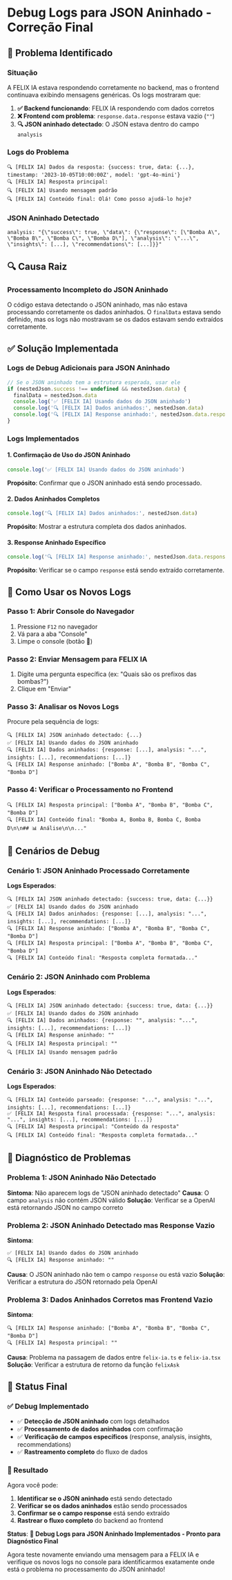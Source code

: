 # Debug Logs para JSON Aninhado - Correção Final

## 🎯 **Problema Identificado**

### **Situação**
A FELIX IA estava respondendo corretamente no backend, mas o frontend continuava exibindo mensagens genéricas. Os logs mostraram que:

1. **✅ Backend funcionando**: FELIX IA respondendo com dados corretos
2. **❌ Frontend com problema**: `response.data.response` estava vazio (`""`)
3. **🔍 JSON aninhado detectado**: O JSON estava dentro do campo `analysis`

### **Logs do Problema**
```
🔍 [FELIX IA] Dados da resposta: {success: true, data: {...}, timestamp: '2023-10-05T10:00:00Z', model: 'gpt-4o-mini'}
🔍 [FELIX IA] Resposta principal: 
🔍 [FELIX IA] Usando mensagem padrão
🔍 [FELIX IA] Conteúdo final: Olá! Como posso ajudá-lo hoje?
```

### **JSON Aninhado Detectado**
```
analysis: "{\"success\": true, \"data\": {\"response\": [\"Bomba A\", \"Bomba B\", \"Bomba C\", \"Bomba D\"], \"analysis\": \"...\", \"insights\": [...], \"recommendations\": [...]}}"
```

## 🔍 **Causa Raiz**

### **Processamento Incompleto do JSON Aninhado**
O código estava detectando o JSON aninhado, mas não estava processando corretamente os dados aninhados. O `finalData` estava sendo definido, mas os logs não mostravam se os dados estavam sendo extraídos corretamente.

## ✅ **Solução Implementada**

### **Logs de Debug Adicionais para JSON Aninhado**
```typescript
// Se o JSON aninhado tem a estrutura esperada, usar ele
if (nestedJson.success !== undefined && nestedJson.data) {
  finalData = nestedJson.data
  console.log('✅ [FELIX IA] Usando dados do JSON aninhado')
  console.log('🔍 [FELIX IA] Dados aninhados:', nestedJson.data)
  console.log('🔍 [FELIX IA] Response aninhado:', nestedJson.data.response)
}
```

### **Logs Implementados**

#### **1. Confirmação de Uso do JSON Aninhado**
```typescript
console.log('✅ [FELIX IA] Usando dados do JSON aninhado')
```
**Propósito**: Confirmar que o JSON aninhado está sendo processado.

#### **2. Dados Aninhados Completos**
```typescript
console.log('🔍 [FELIX IA] Dados aninhados:', nestedJson.data)
```
**Propósito**: Mostrar a estrutura completa dos dados aninhados.

#### **3. Response Aninhado Específico**
```typescript
console.log('🔍 [FELIX IA] Response aninhado:', nestedJson.data.response)
```
**Propósito**: Verificar se o campo `response` está sendo extraído corretamente.

## 🧪 **Como Usar os Novos Logs**

### **Passo 1: Abrir Console do Navegador**
1. Pressione `F12` no navegador
2. Vá para a aba "Console"
3. Limpe o console (botão 🚫)

### **Passo 2: Enviar Mensagem para FELIX IA**
1. Digite uma pergunta específica (ex: "Quais são os prefixos das bombas?")
2. Clique em "Enviar"

### **Passo 3: Analisar os Novos Logs**
Procure pela sequência de logs:
```
🔍 [FELIX IA] JSON aninhado detectado: {...}
✅ [FELIX IA] Usando dados do JSON aninhado
🔍 [FELIX IA] Dados aninhados: {response: [...], analysis: "...", insights: [...], recommendations: [...]}
🔍 [FELIX IA] Response aninhado: ["Bomba A", "Bomba B", "Bomba C", "Bomba D"]
```

### **Passo 4: Verificar o Processamento no Frontend**
```
🔍 [FELIX IA] Resposta principal: ["Bomba A", "Bomba B", "Bomba C", "Bomba D"]
🔍 [FELIX IA] Conteúdo final: "Bomba A, Bomba B, Bomba C, Bomba D\n\n## 📊 Análise\n\n..."
```

## 🎯 **Cenários de Debug**

### **Cenário 1: JSON Aninhado Processado Corretamente**
**Logs Esperados**:
```
🔍 [FELIX IA] JSON aninhado detectado: {success: true, data: {...}}
✅ [FELIX IA] Usando dados do JSON aninhado
🔍 [FELIX IA] Dados aninhados: {response: [...], analysis: "...", insights: [...], recommendations: [...]}
🔍 [FELIX IA] Response aninhado: ["Bomba A", "Bomba B", "Bomba C", "Bomba D"]
🔍 [FELIX IA] Resposta principal: ["Bomba A", "Bomba B", "Bomba C", "Bomba D"]
🔍 [FELIX IA] Conteúdo final: "Resposta completa formatada..."
```

### **Cenário 2: JSON Aninhado com Problema**
**Logs Esperados**:
```
🔍 [FELIX IA] JSON aninhado detectado: {success: true, data: {...}}
✅ [FELIX IA] Usando dados do JSON aninhado
🔍 [FELIX IA] Dados aninhados: {response: "", analysis: "...", insights: [...], recommendations: [...]}
🔍 [FELIX IA] Response aninhado: ""
🔍 [FELIX IA] Resposta principal: ""
🔍 [FELIX IA] Usando mensagem padrão
```

### **Cenário 3: JSON Aninhado Não Detectado**
**Logs Esperados**:
```
🔍 [FELIX IA] Conteúdo parseado: {response: "...", analysis: "...", insights: [...], recommendations: [...]}
✅ [FELIX IA] Resposta final processada: {response: "...", analysis: "...", insights: [...], recommendations: [...]}
🔍 [FELIX IA] Resposta principal: "Conteúdo da resposta"
🔍 [FELIX IA] Conteúdo final: "Resposta completa formatada..."
```

## 🔧 **Diagnóstico de Problemas**

### **Problema 1: JSON Aninhado Não Detectado**
**Sintoma**: Não aparecem logs de "JSON aninhado detectado"
**Causa**: O campo `analysis` não contém JSON válido
**Solução**: Verificar se a OpenAI está retornando JSON no campo correto

### **Problema 2: JSON Aninhado Detectado mas Response Vazio**
**Sintoma**: 
```
✅ [FELIX IA] Usando dados do JSON aninhado
🔍 [FELIX IA] Response aninhado: ""
```
**Causa**: O JSON aninhado não tem o campo `response` ou está vazio
**Solução**: Verificar a estrutura do JSON retornado pela OpenAI

### **Problema 3: Dados Aninhados Corretos mas Frontend Vazio**
**Sintoma**:
```
🔍 [FELIX IA] Response aninhado: ["Bomba A", "Bomba B", "Bomba C", "Bomba D"]
🔍 [FELIX IA] Resposta principal: ""
```
**Causa**: Problema na passagem de dados entre `felix-ia.ts` e `felix-ia.tsx`
**Solução**: Verificar a estrutura de retorno da função `felixAsk`

## 🚀 **Status Final**

### **✅ Debug Implementado**
- ✅ **Detecção de JSON aninhado** com logs detalhados
- ✅ **Processamento de dados aninhados** com confirmação
- ✅ **Verificação de campos específicos** (response, analysis, insights, recommendations)
- ✅ **Rastreamento completo** do fluxo de dados

### **🎯 Resultado**
Agora você pode:
1. **Identificar se o JSON aninhado** está sendo detectado
2. **Verificar se os dados aninhados** estão sendo processados
3. **Confirmar se o campo response** está sendo extraído
4. **Rastrear o fluxo completo** do backend ao frontend

**Status**: 🚀 **Debug Logs para JSON Aninhado Implementados - Pronto para Diagnóstico Final**

Agora teste novamente enviando uma mensagem para a FELIX IA e verifique os novos logs no console para identificarmos exatamente onde está o problema no processamento do JSON aninhado!




